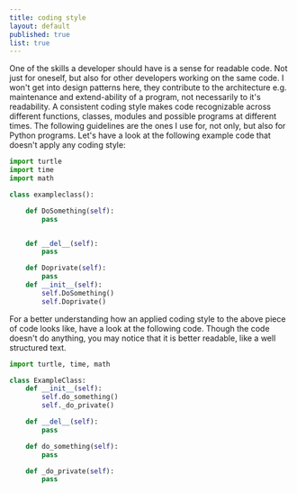 ```yaml
---
title: coding style
layout: default
published: true
list: true
---
```

One of the skills a developer should have is a sense for readable code. Not just for oneself, but also for other developers working on the same code. I won't get into design patterns here, they contribute to the architecture e.g. maintenance and extend-ability of a program, not necessarily to it's readability.
A consistent coding style makes code recognizable across different functions, classes, modules and possible programs at different times. The following guidelines are the ones I use for, not only, but also for Python programs.
Let's have a look at the following example code that doesn't apply any coding style:
```python
import turtle
import time
import math

class exampleclass():

    def DoSomething(self):
        pass


    def __del__(self):
        pass

    def Doprivate(self):
        pass
    def __init__(self):
        self.DoSomething()
        self.Doprivate()
```
For a better understanding how an applied coding style to the above piece of code looks like, have a look at the following code. Though the code doesn't do anything, you may notice that it is better readable, like a well structured text.
```python
import turtle, time, math

class ExampleClass:
    def __init__(self):
        self.do_something()
        self._do_private()

    def __del__(self):
        pass

    def do_something(self):
        pass

    def _do_private(self):
        pass
```
